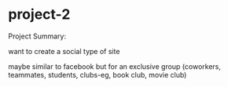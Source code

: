 # project-2

Project Summary:

want to create a social type of site

maybe similar to facebook but for an exclusive group (coworkers, teammates, students, clubs-eg, book club, movie club)
